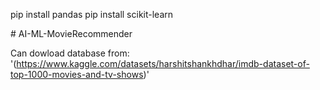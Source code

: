 pip install pandas
pip install scikit-learn

#   A I - M L - M o v i e R e c o m m e n d e r 
 
 

Can dowload database from: '(https://www.kaggle.com/datasets/harshitshankhdhar/imdb-dataset-of-top-1000-movies-and-tv-shows)'
